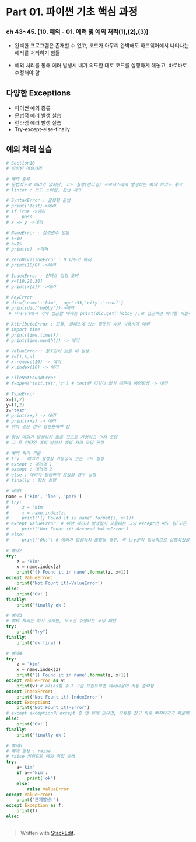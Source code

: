 # Part 01. 파이썬 기초 핵심 과정
### ch 43~45. (10. 예외 - 01. 에러 및 예외 처리(1),(2),(3))

 - 완벽한 프로그램은 존재할 수 없고, 코드가 아무리 완벽해도 하드웨어에서 나타나는 에러를 처리하기 힘듦 

- 예외 처리를 통해 에러 발생시 내가 의도한 대로 코드를 실행하게 해놓고, 바로바로 수정해야 함

## 다양한 Exceptions
- 파이썬 예외 종류
- 문법적 에러 발생 실습
- 런타임 에러 발생 실습
- Try-except-else-finally

##  예외 처리 실습
```python
# Section10
# 파이썬 예외처리

# 예외 종류
# 문법적으로 에러가 없지만, 코드 실행(런타임) 프로세스에서 발생하는 예외 처리도 중요
# linter : 코드 스타일, 문법 체크

# SyntaxError : 잘못된 문법
# print('Test)->에러
# if True ->에러
#     pass
# x => y ->에러

# NameError : 참조변수 없음
# a=10
# b=15
# print(c) ->에러

# ZeroDivisionError : 0 나누기 에러
# print(10/0) ->에러

# IndexError : 인덱스 범위 오버
# x=[10,20,30]
# print(x[3]) ->에러

# KeyError
# dic={'name':'kim', 'age':33,'city':'seoul'}
# print(dic['hobby'])->에러
 # 딕셔너리에서 키에 접근할 때에는 print(dic.get('hobby'))로 접근하면 에러를 피할수있음

# AttributeError : 모듈, 클래스에 있는 잘못된 속성 사용시에 예외
# import time
# print(time.time())
# print(time.month()) -> 에러

# ValueError : 참조값이 없을 때 발생
# x=[1,5,9]
# x.remove(10) -> 에러
# x.index(10) -> 에러

# FileNotFoundError
# f=open('test.txt','r') # test란 파일이 없기 때문에 예외발생 -> 에러

# TypeError
x=[1,2]
y=(1,2)
z='test'
# print(x+y) -> 에러
# print(x+z) -> 에러
# 위와 같은 경우 형변환해야 함

# 항상 예외가 발생하지 않을 것으로 가정하고 먼저 코딩
# 그 후 런타임 예외 발생시 예외 처리 코딩 권장

# 예외 처리 기본
# try : 에러가 발생할 가능성이 있는 코드 실행
# except : 에러명 1
# except : 에러명 2
# else : 에러가 발생하지 않았을 경우 실행
# finally : 항상 실행

# 예제1
name = ['kim', 'lee', 'park']
# try: 
#     z = 'kim'
#     x = name.index(z)
#     print('{} Found it in name'.format(z, x+1))
# except ValueError: # 어떤 에러가 발생할지 모를때는 그냥 except만 써도 됨(모든 에러 캐치함)
#     print('Not Fount it!-Occured ValueError')
# else:
#     print('Ok!') # 에러가 발생하지 않았을 경우, 즉 try문이 정상적으로 실행되었을 때 출력

# 예제2
try: 
    z = 'kim'
    x = name.index(z)
    print('{} Found it in name'.format(z, x+1))
except ValueError:
    print('Not Fount it!-ValueError')
else:
    print('Ok!')
finally:
    print('finally ok')

# 예제3
# 예외 처리는 하지 않지만, 무조건 수행되는 코딩 패턴
try:
    print("Try")
finally:
    print('ok final')

# 예제4
try: 
    z = 'kim'
    x = name.index(z)
    print('{} Found it in name'.format(z, x+1))
except ValueError as v:
    print(v) # alias를 주고 그걸 프린트하면 에러내용이 자동 출력됨
except IndexError:
    print('Not Fount it!-IndexError')
except Exception:
    print('Not Fount it!-Error')
# except exception이 except 중 맨 위에 있다면, 오류를 잡고 바로 빠져나가기 때문에 valueerror인지 indexerror인지 모름. 따라서 순서를 잘 배치해야 함
else:
    print('Ok!')
finally:
    print('finally ok')

# 예제6
# 예제 발생 : raise
# raise 키워드로 예외 직접 발생
try:
    a='kim'
    if a=='kim':
        print('ok')
    else:
        raise ValueError
except ValueError:
    print('문제발생!')
except Exception as f:
    print(f)
else:
    

```

> Written with [StackEdit](https://stackedit.io/).
<!--stackedit_data:
eyJoaXN0b3J5IjpbLTUyOTIxNDYxNV19
-->